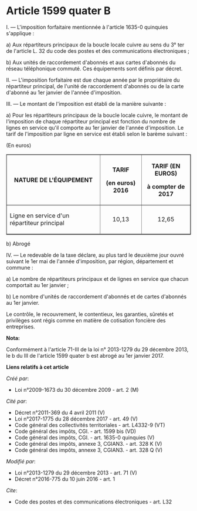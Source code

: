# Article 1599 quater B

I. ― L'imposition forfaitaire mentionnée à l'article 1635-0 quinquies s'applique : 

a) Aux répartiteurs principaux de la boucle locale cuivre au sens du 3° ter de l'article L. 32 du code des postes et des
communications électroniques ; 

b) Aux unités de raccordement d'abonnés et aux cartes d'abonnés du réseau téléphonique commuté. Ces équipements sont définis
par décret. 

II. ― L'imposition forfaitaire est due chaque année par le propriétaire du répartiteur principal, de l'unité de raccordement
d'abonnés ou de la carte d'abonné au 1er janvier de l'année d'imposition. 

III. ― Le montant de l'imposition est établi de la manière suivante : 

a) Pour les répartiteurs principaux de la boucle locale cuivre, le montant de l'imposition de chaque répartiteur principal
est fonction du nombre de lignes en service qu'il comporte au 1er janvier de l'année d'imposition. Le tarif de l'imposition
par ligne en service est établi selon le barème suivant : 

(En euros) 

<table border="1" align="center">
    <tbody>
      <tr>
        <th>NATURE DE L'ÉQUIPEMENT 

</th>
        <th>

TARIF 

(en euros) 2016 

</th>
        <th>

TARIF (EN EUROS) 

à compter de 2017 

</th>
      </tr>
      <tr>
        <td align="left" valign="middle">

Ligne en service d'un répartiteur principal 

</td>
        <td valign="middle" align="center">

10,13 

</td>
        <td valign="middle" align="center">

12,65</td>
      </tr>
    </tbody>
  </table>

b) Abrogé 

IV. ― Le redevable de la taxe déclare, au plus tard le deuxième jour ouvré suivant le 1er mai de l'année d'imposition, par
région, département et commune : 

a) Le nombre de répartiteurs principaux et de lignes en service que chacun comportait au 1er janvier ; 

b) Le nombre d'unités de raccordement d'abonnés et de cartes d'abonnés au 1er janvier. 

Le contrôle, le recouvrement, le contentieux, les garanties, sûretés et privilèges sont régis comme en matière de cotisation
foncière des entreprises.

**Nota:**

Conformément à l'article 71-III de la loi n° 2013-1279 du 29 décembre 2013, le b du III de l'article 1599 quater b est abrogé
au 1er janvier 2017.

**Liens relatifs à cet article**

_Créé par_:

  - Loi n°2009-1673 du 30 décembre 2009 - art. 2 (M)

_Cité par_:

  - Décret n°2011-369 du 4 avril 2011 (V)
  - Loi n°2017-1775 du 28 décembre 2017 - art. 49 (V)
  - Code général des collectivités territoriales - art. L4332-9 (VT)
  - Code général des impôts, CGI. - art. 1599 bis (VD)
  - Code général des impôts, CGI. - art. 1635-0 quinquies (V)
  - Code général des impôts, annexe 3, CGIAN3. - art. 328 K (V)
  - Code général des impôts, annexe 3, CGIAN3. - art. 328 Q (V)

_Modifié par_:

  - Loi n°2013-1279 du 29 décembre 2013 - art. 71 (V)
  - Décret n°2016-775 du 10 juin 2016 - art. 1

_Cite_:

  - Code des postes et des communications électroniques - art. L32
